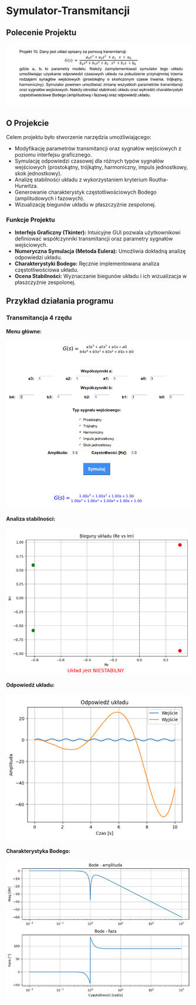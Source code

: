 # Symulator-Transmitancji

## Polecenie Projektu

![polecenie](Zdjecia/polecenie.jpg)

## O Projekcie

Celem projektu było stworzenie narzędzia umożliwiającego:

- Modyfikację parametrów transmitancji oraz sygnałów wejściowych z poziomu interfejsu graficznego.
- Symulację odpowiedzi czasowej dla różnych typów sygnałów wejściowych (prostokątny, trójkątny, harmoniczny, impuls jednostkowy, skok jednostkowy).
- Analizę stabilności układu z wykorzystaniem kryterium Routha-Hurwitza.
- Generowanie charakterystyk częstotliwościowych Bodego (amplitudowych i fazowych).
- Wizualizację biegunów układu w płaszczyźnie zespolonej.

### Funkcje Projektu

- **Interfejs Graficzny (Tkinter):** Intuicyjne GUI pozwala użytkownikowi definiować współczynniki transmitancji oraz parametry sygnałów wejściowych.
- **Numeryczna Symulacja (Metoda Eulera):** Umożliwia dokładną analizę odpowiedzi układu.
- **Charakterystyki Bodego:** Ręcznie implementowana analiza częstotliwościowa układu.
- **Ocena Stabilności:** Wyznaczanie biegunów układu i ich wizualizacja w płaszczyźnie zespolonej.

## Przykład działania programu
### Transmitancja 4 rzędu

#### Menu główne:
  
![menu](menu.png)

#### Analiza stabilności:

![stabilnosc](stabilnosc.png)

#### Odpowiedź układu:

![odpowiedz](odpowiedz-ukladu.png)

#### Charakterystyka Bodego:

![charakterystyka](charakterystyka-bodego.png)
